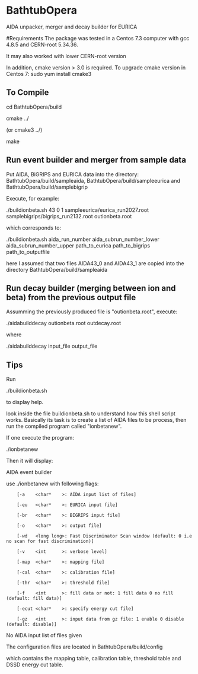 # BathtubOpera
AIDA unpacker, merger  and decay builder for EURICA

#Requirements
The package was tested in a Centos 7.3 computer with gcc 4.8.5 and CERN-root 5.34.36.

It may also worked with lower CERN-root version

In addition, cmake version > 3.0 is required. To upgrade cmake version in Centos 7: sudo yum install cmake3

##  To Compile
cd BathtubOpera/build

cmake ../

(or cmake3 ../)

make


## Run event builder and merger from sample data

Put AIDA, BiGRIPS and EURICA data into the directory: BathtubOpera/build/sampleaida, BathtubOpera/build/sampleeurica  and BathtubOpera/build/samplebigrip

Execute, for example:

./buildionbeta.sh 43 0 1 sampleeurica/eurica_run2027.root samplebigrips/bigrips_run2132.root outionbeta.root

which corresponds to:

./buildionbeta.sh aida_run_number aida_subrun_number_lower aida_subrun_number_upper path_to_eurica path_to_bigrips path_to_outputfile

here I assumed that two files AIDA43_0 and AIDA43_1 are copied into the directory BathtubOpera/build/sampleaida


## Run decay builder (merging between ion and beta) from the previous output file

Assumming the previously produced file is "outionbeta.root", execute:

./aidabuilddecay outionbeta.root outdecay.root

where

./aidabuilddecay input_file output_file


## Tips

Run 

./buildionbeta.sh

to display help.

look inside the file buildionbeta.sh to understand how this shell script works. Basically its task is to create a list of AIDA files to be process, then run the compiled program called "ionbetanew".

If one execute the program:

./ionbetanew 

Then it will display:

AIDA event builder

use ./ionbetanew with following flags:

        [-a    <char*    >: AIDA input list of files]

        [-eu   <char*    >: EURICA input file]

        [-br   <char*    >: BIGRIPS input file]

        [-o    <char*    >: output file]

        [-wd   <long long>: Fast Discriminator Scan window (default: 0 i.e no scan for fast discrimination)]

        [-v    <int      >: verbose level]

        [-map  <char*    >: mapping file]

        [-cal  <char*    >: calibration file]

        [-thr  <char*    >: threshold file]

        [-f    <int      >: fill data or not: 1 fill data 0 no fill (default: fill data)]

        [-ecut <char*    >: specify energy cut file]

        [-gz   <int      >: input data from gz file: 1 enable 0 disable (default: disable)]

No AIDA input list of files given 


The configuration files are located in BathtubOpera/build/config

which contains the mapping table, calibration table, threshold table and DSSD energy cut table.


